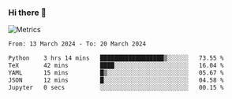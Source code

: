 ### Hi there 👋

![Metrics](https://github.com/radoapx/radoapx/blob/main/github-metrics.svg)

<!--START_SECTION:waka-->

```txt
From: 13 March 2024 - To: 20 March 2024

Python    3 hrs 14 mins   ██████████████████▒░░░░░░   73.55 %
TeX       42 mins         ████░░░░░░░░░░░░░░░░░░░░░   16.04 %
YAML      15 mins         █▒░░░░░░░░░░░░░░░░░░░░░░░   05.67 %
JSON      12 mins         █░░░░░░░░░░░░░░░░░░░░░░░░   04.58 %
Jupyter   0 secs          ░░░░░░░░░░░░░░░░░░░░░░░░░   00.15 %
```

<!--END_SECTION:waka-->

<!--
**radoapx/radoapx** is a ✨ _special_ ✨ repository because its `README.md` (this file) appears on your GitHub profile.

Here are some ideas to get you started:

- 🔭 I’m currently working on ...
- 🌱 I’m currently learning ...
- 👯 I’m looking to collaborate on ...
- 🤔 I’m looking for help with ...
- 💬 Ask me about ...
- 📫 How to reach me: ...
- 😄 Pronouns: ...
- ⚡ Fun fact: ...
-->
